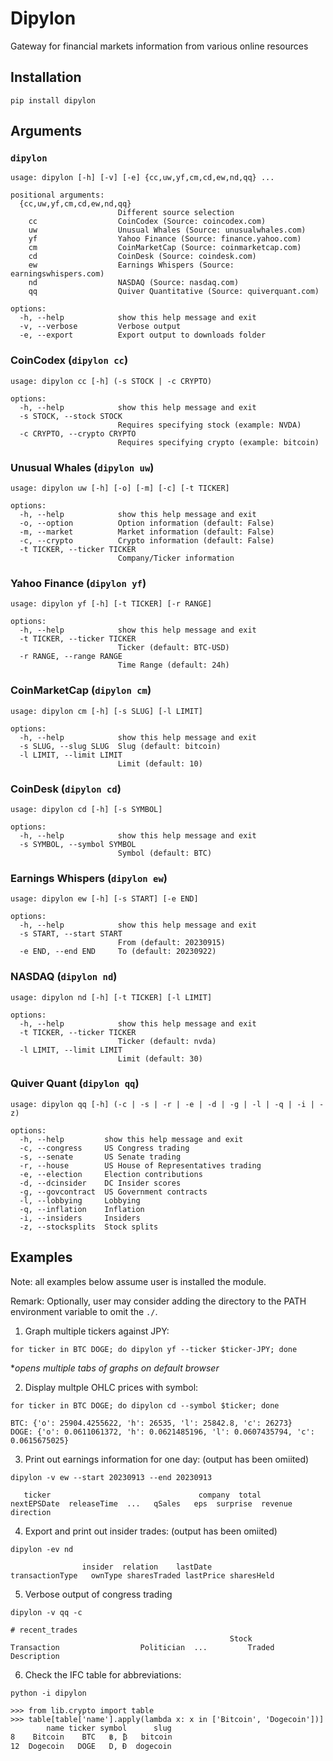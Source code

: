 # Dipylon
Gateway for financial markets information from various online resources

## Installation
`pip install dipylon`

## Arguments
### `dipylon`
```
usage: dipylon [-h] [-v] [-e] {cc,uw,yf,cm,cd,ew,nd,qq} ...

positional arguments:
  {cc,uw,yf,cm,cd,ew,nd,qq}
                        Different source selection
    cc                  CoinCodex (Source: coincodex.com)
    uw                  Unusual Whales (Source: unusualwhales.com)
    yf                  Yahoo Finance (Source: finance.yahoo.com)
    cm                  CoinMarketCap (Source: coinmarketcap.com)
    cd                  CoinDesk (Source: coindesk.com)
    ew                  Earnings Whispers (Source: earningswhispers.com)
    nd                  NASDAQ (Source: nasdaq.com)
    qq                  Quiver Quantitative (Source: quiverquant.com)

options:
  -h, --help            show this help message and exit
  -v, --verbose         Verbose output
  -e, --export          Export output to downloads folder
```

### CoinCodex (`dipylon cc`)
```
usage: dipylon cc [-h] (-s STOCK | -c CRYPTO)

options:
  -h, --help            show this help message and exit
  -s STOCK, --stock STOCK
                        Requires specifying stock (example: NVDA)
  -c CRYPTO, --crypto CRYPTO
                        Requires specifying crypto (example: bitcoin)
```

### Unusual Whales (`dipylon uw`)
```
usage: dipylon uw [-h] [-o] [-m] [-c] [-t TICKER]

options:
  -h, --help            show this help message and exit
  -o, --option          Option information (default: False)
  -m, --market          Market information (default: False)
  -c, --crypto          Crypto information (default: False)
  -t TICKER, --ticker TICKER
                        Company/Ticker information
```

### Yahoo Finance (`dipylon yf`)
```
usage: dipylon yf [-h] [-t TICKER] [-r RANGE]

options:
  -h, --help            show this help message and exit
  -t TICKER, --ticker TICKER
                        Ticker (default: BTC-USD)
  -r RANGE, --range RANGE
                        Time Range (default: 24h)
```

### CoinMarketCap (`dipylon cm`)
```
usage: dipylon cm [-h] [-s SLUG] [-l LIMIT]

options:
  -h, --help            show this help message and exit
  -s SLUG, --slug SLUG  Slug (default: bitcoin)
  -l LIMIT, --limit LIMIT
                        Limit (default: 10)
```

### CoinDesk (`dipylon cd`)
```
usage: dipylon cd [-h] [-s SYMBOL]

options:
  -h, --help            show this help message and exit
  -s SYMBOL, --symbol SYMBOL
                        Symbol (default: BTC)
```

### Earnings Whispers (`dipylon ew`)
```
usage: dipylon ew [-h] [-s START] [-e END]

options:
  -h, --help            show this help message and exit
  -s START, --start START
                        From (default: 20230915)
  -e END, --end END     To (default: 20230922)
```

### NASDAQ (`dipylon nd`)
```
usage: dipylon nd [-h] [-t TICKER] [-l LIMIT]

options:
  -h, --help            show this help message and exit
  -t TICKER, --ticker TICKER
                        Ticker (default: nvda)
  -l LIMIT, --limit LIMIT
                        Limit (default: 30)
```

### Quiver Quant (`dipylon qq`)
```
usage: dipylon qq [-h] (-c | -s | -r | -e | -d | -g | -l | -q | -i | -z)

options:
  -h, --help         show this help message and exit
  -c, --congress     US Congress trading
  -s, --senate       US Senate trading
  -r, --house        US House of Representatives trading
  -e, --election     Election contributions
  -d, --dcinsider    DC Insider scores
  -g, --govcontract  US Government contracts
  -l, --lobbying     Lobbying
  -q, --inflation    Inflation
  -i, --insiders     Insiders
  -z, --stocksplits  Stock splits
```

## Examples
Note: all examples below assume user is installed the module.

Remark: Optionally, user may consider adding the directory to the PATH environment variable to omit the `./`.

1) Graph multiple tickers against JPY:
    
`for ticker in BTC DOGE; do dipylon yf --ticker $ticker-JPY; done`

*_opens multiple tabs of graphs on default browser_

2) Display multple OHLC prices with symbol:

`for ticker in BTC DOGE; do dipylon cd --symbol $ticker; done`

```
BTC: {'o': 25904.4255622, 'h': 26535, 'l': 25842.8, 'c': 26273}
DOGE: {'o': 0.0611061372, 'h': 0.0621485196, 'l': 0.0607435794, 'c': 0.0615675025}
```

3) Print out earnings information for one day: (output has been omiited)

`dipylon -v ew --start 20230913 --end 20230913`

```
   ticker                                 company  total          nextEPSDate  releaseTime  ...   qSales   eps  surprise  revenue direction
```

4) Export and print out insider trades: (output has been omiited)

`dipylon -ev nd`

```
                insider  relation    lastDate                transactionType   ownType sharesTraded lastPrice sharesHeld
```

5) Verbose output of congress trading

`dipylon -v qq -c`

```
# recent_trades
                                                 Stock                    Transaction                  Politician  ...         Traded Description        
```

6) Check the IFC table for abbreviations:

`python -i dipylon`

```
>>> from lib.crypto import table
>>> table[table['name'].apply(lambda x: x in ['Bitcoin', 'Dogecoin'])]
        name ticker symbol      slug
8    Bitcoin    BTC   ฿, ₿   bitcoin
12  Dogecoin   DOGE   D, Ɖ  dogecoin
```